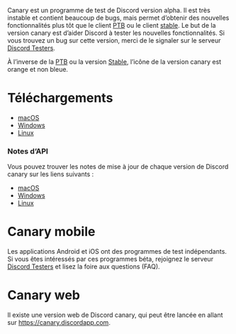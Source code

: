 <!-- TITLE: [FR] Discord Canary -->

Canary est un programme de test de Discord version alpha. Il est très instable et contient beaucoup de bugs, mais permet d’obtenir des nouvelles fonctionnalités plus tôt que le client [PTB](/ptb) ou le client [stable](/stable). Le but de la version canary est d’aider Discord à tester les nouvelles fonctionnalités. Si vous trouvez un bug sur cette version, merci de le signaler sur le serveur [Discord Testers](http://discord.gg/discord-testers).

À l’inverse de la [PTB](/ptb) ou la version [Stable](/stable), l’icône de la version canary est orange et non bleue.

# Téléchargements

* [macOS](https://discordapp.com/api/download/canary?platform=osx)
* [Windows](https://discordapp.com/api/download/canary?platform=win)
* [Linux](https://discordapp.com/api/download/canary?platform=linux)

### Notes d’API

Vous pouvez trouver les notes de mise à jour de chaque version de Discord canary sur les liens suivants :

* [macOS](https://discordapp.com/api/canary/updates?platform=osx)
* [Windows](https://discordapp.com/api/canary/updates?platform=win)
* [Linux](https://discordapp.com/api/canary/updates?platform=linux)

# Canary mobile

Les applications Android et iOS ont des programmes de test indépendants. Si vous êtes intéressés par ces programmes béta, rejoignez le serveur [Discord Testers](http://discord.gg/discord-testers) et lisez la foire aux questions (FAQ).

# Canary web

Il existe une version web de Discord canary, qui peut être lancée en allant sur https://canary.discordapp.com.